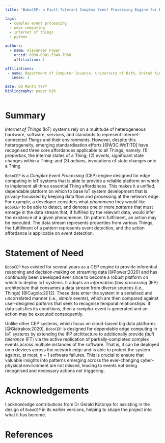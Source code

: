 ```yaml
---
title: 'BoboCEP: a Fault-Tolerant Complex Event Processing Engine for Edge Computing in Internet of Things'

tags:
  - complex event processing
  - edge computing
  - internet of things
  - python

authors:
  - name: Alexander Power
    orcid: 0000-0001-5348-7068
    affiliation: 1

affiliations:
 - name: Department of Computer Science, University of Bath, United Kingdom
   index: 1

date: DD Month YYYY
bibliography: paper.bib
---
```


# Summary

*Internet of Things* (IoT) systems rely on a multitude of heterogeneous hardware, software, services, and standards to represent Internet-connected *Things* and their environments.
However, despite this heterogeneity, emerging standardisation efforts [@W3C:WoT:TD] have recognised three core affordances applicable to all Things, namely:
(1) *properties*, the internal states of a Thing;
(2) *events*, significant state changes within a Thing; and
(3) *actions*, invocations of state changes onto a Thing.

`BoboCEP` is a *Complex Event Processing* (CEP) engine designed for edge computing in IoT systems that is able to provide a reliable platform on which to implement all three essential Thing affordances.
This makes it a unified, dependable platform on which to base IoT system development that is privacy-focussed by keeping data flow and processing at the network edge.
For example, a developer considers what *phenomena* they would like `BoboCEP` to be able to detect, and denotes one or more *patterns* that must emerge in the data stream that, if fulfilled by the relevant data, would infer the existence of a given phenomenon.
On pattern fulfilment, an action may be executed.
The data stream represents properties from various Things, the fulfillment of a pattern represents event detection, and the action affordance is applicable on event detection.

# Statement of Need

`BoboCEP` has existed for several years as a CEP engine to provide inferential reasoning and decision-making on streaming data [@Power:2020] and has continually been developed ever since to become a robust platform on which to deploy IoT systems.
It adopts an *information flow processing* (IFP) architecture that consumes a data stream from diverse sources (i.e., Things) [@Cugola:2012].
These data enter the system in a serialised and uncorrelated manner (i.e., *simple* events), which are then compared against user-designed *patterns* that seek to recognise temporal relationships.
If data satisfies its conditions, then a *complex* event is generated and an action may be executed consequently.

Unlike other CEP systems, which focus on cloud-based big data platforms [@Giatrakos:2020], `BoboCEP` is designed for dependable edge computing in IoT systems by extending the IFP architecture to additionally provide *fault tolerance* (FT) via the active replication of partially-completed complex events across multiple instances of the software.
That is, it can be deployed on $n$ devices across the network edge and is able to protect the system against, at most, $n-1$ software failures.
This is crucial to ensure that valuable insights into patterns emerging across the ever-changing cyber-physical environment are not missed, leading to events not being recognised and necessary actions not triggering.

# Acknowledgements

I acknowledge contributions from Dr Gerald Kotonya for assisting in the design of `BoboCEP` in its earlier versions, helping to shape the project into what it has become.

# References
